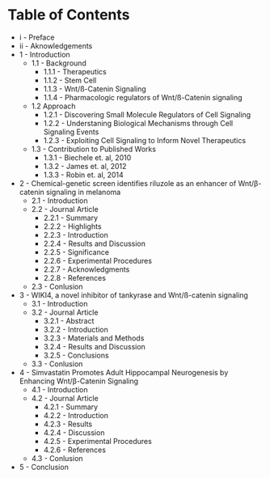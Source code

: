 
# Table of Contents

* i - Preface
* ii - Aknowledgements
* 1 - Introduction
    * 1.1 - Background
        * 1.1.1 - Therapeutics
        * 1.1.2 - Stem Cell
        * 1.1.3 - Wnt/ß-Catenin Signaling
        * 1.1.4 - Pharmacologic regulators of Wnt/ß-Catenin signaling
    * 1.2 Approach
        * 1.2.1 - Discovering Small Molecule Regulators of Cell Signaling
        * 1.2.2 - Understaning Biological Mechanisms through Cell Signaling Events
        * 1.2.3 - Exploiting Cell Signaling to Inform Novel Therapeutics
    * 1.3 - Contribution to Published Works
        * 1.3.1 - Biechele et. al, 2010
        * 1.3.2 - James et. al, 2012
        * 1.3.3 - Robin et. al, 2014
* 2 - Chemical-genetic screen identifies riluzole as an enhancer of Wnt/β-catenin signaling in melanoma
    * 2.1 - Introduction
    * 2.2 - Journal Article
        * 2.2.1 - Summary
        * 2.2.2 - Highlights
        * 2.2.3 - Introduction
        * 2.2.4 - Results and Discussion
        * 2.2.5 - Significance
        * 2.2.6 - Experimental Procedures
        * 2.2.7 - Acknowledgments
        * 2.2.8 - References
    * 2.3 - Conlusion
* 3 - WIKI4, a novel inhibitor of tankyrase and Wnt/ß-catenin signaling
    * 3.1 - Introduction
    * 3.2 - Journal Article
        * 3.2.1 - Abstract
        * 3.2.2 - Introduction
        * 3.2.3 - Materials and Methods
        * 3.2.4 - Results and Discussion
        * 3.2.5 - Conclusions
    * 3.3 - Conlusion
* 4 - Simvastatin Promotes Adult Hippocampal Neurogenesis by Enhancing Wnt/β-Catenin Signaling
    * 4.1 - Introduction
    * 4.2 - Journal Article
        * 4.2.1 - Summary
        * 4.2.2 - Introduction
        * 4.2.3 - Results
        * 4.2.4 - Discussion
        * 4.2.5 - Experimental Procedures
        * 4.2.6 - References
    * 4.3 - Conlusion
* 5 - Conclusion
